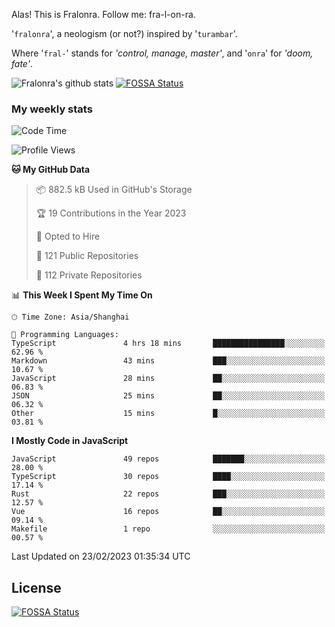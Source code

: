 Alas! This is Fralonra. Follow me: fra-l-on-ra.

'`fralonra`', a neologism (or not?) inspired by '`turambar`'.

Where '`fral-`' stands for *'control, manage, master'*, and '`onra`' for *'doom, fate'*.

![Fralonra's github stats](https://github-readme-stats.vercel.app/api?username=fralonra)
[![FOSSA Status](https://app.fossa.com/api/projects/git%2Bgithub.com%2Ffralonra%2Ffralonra.svg?type=shield)](https://app.fossa.com/projects/git%2Bgithub.com%2Ffralonra%2Ffralonra?ref=badge_shield)

### My weekly stats

<!--START_SECTION:waka-->
![Code Time](http://img.shields.io/badge/Code%20Time-3%2C101%20hrs%2059%20mins-blue)

![Profile Views](http://img.shields.io/badge/Profile%20Views-6-blue)

**🐱 My GitHub Data** 

> 📦 882.5 kB Used in GitHub's Storage 
 > 
> 🏆 19 Contributions in the Year 2023
 > 
> 💼 Opted to Hire
 > 
> 📜 121 Public Repositories 
 > 
> 🔑 112 Private Repositories 
 > 
📊 **This Week I Spent My Time On** 

```text
🕑︎ Time Zone: Asia/Shanghai

💬 Programming Languages: 
TypeScript               4 hrs 18 mins       ████████████████░░░░░░░░░   62.96 % 
Markdown                 43 mins             ███░░░░░░░░░░░░░░░░░░░░░░   10.67 % 
JavaScript               28 mins             ██░░░░░░░░░░░░░░░░░░░░░░░   06.83 % 
JSON                     25 mins             ██░░░░░░░░░░░░░░░░░░░░░░░   06.32 % 
Other                    15 mins             █░░░░░░░░░░░░░░░░░░░░░░░░   03.81 % 
```

**I Mostly Code in JavaScript** 

```text
JavaScript               49 repos            ███████░░░░░░░░░░░░░░░░░░   28.00 % 
TypeScript               30 repos            ████░░░░░░░░░░░░░░░░░░░░░   17.14 % 
Rust                     22 repos            ███░░░░░░░░░░░░░░░░░░░░░░   12.57 % 
Vue                      16 repos            ██░░░░░░░░░░░░░░░░░░░░░░░   09.14 % 
Makefile                 1 repo              ░░░░░░░░░░░░░░░░░░░░░░░░░   00.57 % 
```




 Last Updated on 23/02/2023 01:35:34 UTC
<!--END_SECTION:waka-->

## License
[![FOSSA Status](https://app.fossa.com/api/projects/git%2Bgithub.com%2Ffralonra%2Ffralonra.svg?type=large)](https://app.fossa.com/projects/git%2Bgithub.com%2Ffralonra%2Ffralonra?ref=badge_large)